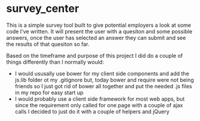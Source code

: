 # survey_center

This is a simple survey tool built to give potential employers a look at some code I've written.
It will present the user with a quesiton and some possible answers, once the user has selected an answer they can submit and see the results of that quesiton so far. 

Based on the timeframe and purpose of this project I did do a couple of things differently than I normally would:
- I would ususally use bower for my client side components and add the js.lib folder ot my .gitignore but, today bower and require were not being friends so I just got rid of bower all together and put the needed .js files in my repo for easy start up
- I would probably use a client side framework for most web apps, but since the requirement only called for one page with a couple of ajax calls I decided to just do it with a couple of helpers and jQuery
 

